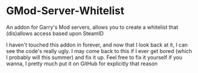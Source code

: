 # GMod-Server-Whitelist
An addon for Garry's Mod servers, allows you to create a whitelist that (dis)allows access based upon SteamID  
  
I haven't touched this addon in forever, and now that I look back at it, I can see the code's really ugly. I may come back to this if I ever get bored (which I probably will this summer) and fix it up. Feel free to fix it yourself if you wanna, I pretty much put it on GitHub for explicitly that reason